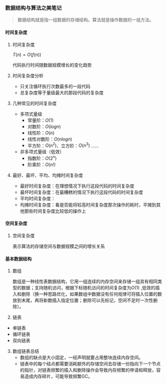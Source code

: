 ### 数据结构与算法之美笔记

> 数据结构就是指一组数据的存储结构。算法就是操作数据的一组方法。

#### 时间复杂度

1. 时间复杂度

   $T(n)=O(f(n))$

   代码执行时间随数据规模增长的变化趋势

2. 时间复杂度分析

   - 只关注循环执行次数最多的一段代码
   - 总复杂度等于量级最大的那段代码的复杂度

3. 几种常见的时间复杂度

   - 多项式量级
     - 常量阶：$O(1)$
     - 对数阶：$O(log n)$
     - 线性阶：$O(n)$
     - 线性对数阶：$O(nlogn)$
     - 平方阶：$O(n^2)$、立方阶：$O(n^3)$ ……
   - 非多项式量级（低效）
     - 指数阶：$O(2^n)$
     - 阶乘阶：$O(n!)$

4. 最好、最坏、平均、均摊时间复杂度

   - 最好时间复杂度：在理想情况下执行这段代码的时间复杂度
   - 最坏时间复杂度：在最糟糕的情况下执行这段代码的时间复杂度
   - 平均时间复杂度：
   - 均摊时间复杂度：看是否能将较高时间复杂度那次操作的耗时，平摊到其他那些时间复杂度比较低的操作上

#### 空间复杂度

1. 空间复杂度

   表示算法的存储空间与数据规模之间的增长关系

#### 基本数据结构

1. 数组

   数组是一种线性表数据结构，它用一组连续的内存空间来存储一组具有相同类型的数据；支持随机访问，根据下标随机访问的时间复杂度为$O(1)$ ,低效的插入和删除（换一种思路优化，如果数组中数据没有任何规律可将插入位置的数放到末尾，再将新数插入指定位置；删除可以先标记，空间不足时一次性删除）。

2. 链表

  - 单链表
  - 循环链表
  - 双向链表

3. 数组链表总结
   - 数组的缺点是大小固定，一经声明就要占用整块连续内存空间。
   - 链表中的每个结点都需要消耗额外的存储空间去存储一份指向下一个节点的指针，对链表频繁的插入和删除操作会导致内存频繁的申请和释放，容易造成内存碎片，可能导致频繁GC。